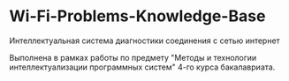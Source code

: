 # Wi-Fi-Problems-Knowledge-Base
Интеллектуальная система диагностики соединения с сетью интернет

Выполнена в рамках работы по предмету "Методы и технологии интеллектуализации программных систем" 4-го курса бакалавриата.
